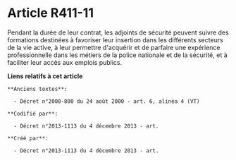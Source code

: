# Article R411-11

Pendant la durée de leur contrat, les adjoints de sécurité peuvent suivre des formations destinées à favoriser leur insertion
dans les différents secteurs de la vie active, à leur permettre d'acquérir et de parfaire une expérience professionnelle dans
les métiers de la police nationale et de la sécurité, et à faciliter leur accès aux emplois publics.

**Liens relatifs à cet article**

	**Anciens textes**:

	  - Décret n°2000-800 du 24 août 2000 - art. 6, alinéa 4 (VT)

	**Codifié par**:

	  - Décret n°2013-1113 du 4 décembre 2013 - art.

	**Créé par**:

	  - Décret n°2013-1113 du 4 décembre 2013 - art.
